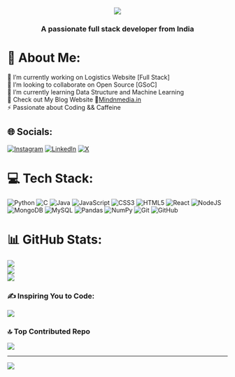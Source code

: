 <h1 align="center">
  <a href="https://git.io/typing-svg">
    <img src="https://readme-typing-svg.herokuapp.com/?lines=Hey,+There!+%F0%9F%91%8B;Myself+Nithesh+Here....;Nice+to+see+you+on+this+page!&center=true&size=30&color=0CECDD&width=550&height=80">
  </a>
</h1> 
<h3 align="center">A passionate full stack developer from India</h3> 

# 💫 About Me:
🔭 I’m currently working on Logistics Website [Full Stack]<br>👯 I’m looking to collaborate on Open Source [GSoC]<br>🌱 I’m currently learning Data Structure and Machine Learning<br>💬 Check out My Blog Website 🔗[Mindnmedia.in](https://mindnmedia.in)<br>⚡ Passionate about Coding && Caffeine


## 🌐 Socials:
[![Instagram](https://img.shields.io/badge/Instagram-%23E4405F.svg?logo=Instagram&logoColor=white)](https://instagram.com/@itz_vc_nithesh) [![LinkedIn](https://img.shields.io/badge/LinkedIn-%230077B5.svg?logo=linkedin&logoColor=white)](https://linkedin.com/in/nithesh-naik) [![X](https://img.shields.io/badge/X-black.svg?logo=X&logoColor=white)](https://x.com/Nitheshu944@) 

# 💻 Tech Stack:
![Python](https://img.shields.io/badge/python-3670A0?style=for-the-badge&logo=python&logoColor=ffdd54) ![C](https://img.shields.io/badge/c-%2300599C.svg?style=for-the-badge&logo=c&logoColor=white) ![Java](https://img.shields.io/badge/java-%23ED8B00.svg?style=for-the-badge&logo=openjdk&logoColor=white) ![JavaScript](https://img.shields.io/badge/javascript-%23323330.svg?style=for-the-badge&logo=javascript&logoColor=%23F7DF1E) ![CSS3](https://img.shields.io/badge/css3-%231572B6.svg?style=for-the-badge&logo=css3&logoColor=white) ![HTML5](https://img.shields.io/badge/html5-%23E34F26.svg?style=for-the-badge&logo=html5&logoColor=white) ![React](https://img.shields.io/badge/react-%2320232a.svg?style=for-the-badge&logo=react&logoColor=%2361DAFB) ![NodeJS](https://img.shields.io/badge/node.js-6DA55F?style=for-the-badge&logo=node.js&logoColor=white) ![MongoDB](https://img.shields.io/badge/MongoDB-%234ea94b.svg?style=for-the-badge&logo=mongodb&logoColor=white) ![MySQL](https://img.shields.io/badge/mysql-4479A1.svg?style=for-the-badge&logo=mysql&logoColor=white) ![Pandas](https://img.shields.io/badge/pandas-%23150458.svg?style=for-the-badge&logo=pandas&logoColor=white) ![NumPy](https://img.shields.io/badge/numpy-%23013243.svg?style=for-the-badge&logo=numpy&logoColor=white) ![Git](https://img.shields.io/badge/git-%23F05033.svg?style=for-the-badge&logo=git&logoColor=white) ![GitHub](https://img.shields.io/badge/github-%23121011.svg?style=for-the-badge&logo=github&logoColor=white)
# 📊 GitHub Stats:
![](https://github-readme-stats.vercel.app/api?username=VC-Nithesh944&theme=neon&hide_border=false&include_all_commits=false&count_private=false)<br/>
![](https://github-readme-streak-stats.herokuapp.com/?user=VC-Nithesh944&theme=neon&hide_border=false)<br/>
![](https://github-readme-stats.vercel.app/api/top-langs/?username=VC-Nithesh944&theme=neon&hide_border=false&include_all_commits=false&count_private=false&layout=compact)

### ✍️ Inspiring You to Code:
![](https://quotes-github-readme.vercel.app/api?type=horizontal&theme=radical)

### 🔝 Top Contributed Repo
![](https://github-contributor-stats.vercel.app/api?username=VC-Nithesh944&limit=5&theme=neon&combine_all_yearly_contributions=true)

---
[![](https://visitcount.itsvg.in/api?id=VC-Nithesh944&icon=1&color=3)](https://visitcount.itsvg.in)
